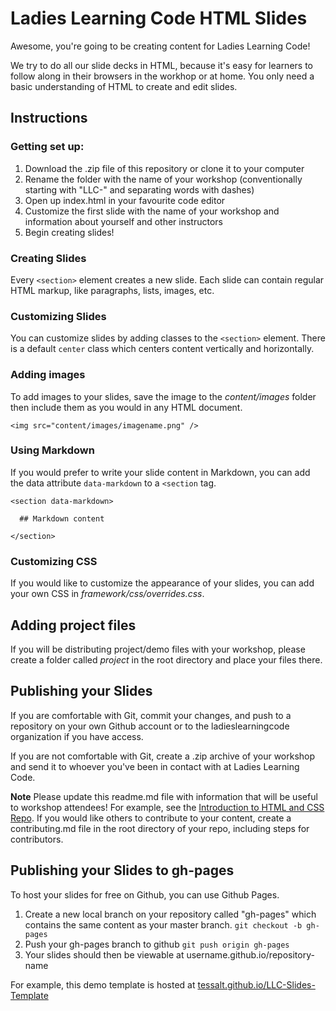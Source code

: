 # Ladies Learning Code HTML Slides

Awesome, you're going to be creating content for Ladies Learning Code!

We try to do all our slide decks in HTML, because it's easy for learners to follow along in their browsers in the workhop or at home. You only need a basic understanding of HTML to create and edit slides.

## Instructions

### Getting set up:

1. Download the .zip file of this repository or clone it to your computer
2. Rename the folder with the name of your workshop (conventionally starting with "LLC-" and separating words with dashes)
3. Open up index.html in your favourite code editor
4. Customize the first slide with the name of your workshop and information about yourself and other instructors
5. Begin creating slides!

### Creating Slides

Every `<section>` element creates a new slide. Each slide can contain regular HTML markup, like paragraphs, lists, images, etc.

### Customizing Slides

You can customize slides by adding classes to the `<section>` element. There is a default `center` class which centers content vertically and horizontally.

### Adding images

To add images to your slides, save the image to the *content/images* folder then include them as you would in any HTML document.

```
<img src="content/images/imagename.png" />
```

### Using Markdown

If you would prefer to write your slide content in Markdown, you can add the data attribute `data-markdown` to a `<section` tag.

```
<section data-markdown>

  ## Markdown content

</section>
```

### Customizing CSS

If you would like to customize the appearance of your slides, you can add your own CSS in *framework/css/overrides.css*.

## Adding project files

If you will be distributing project/demo files with your workshop, please create a folder called *project* in the root directory and place your files there.

## Publishing your Slides

If you are comfortable with Git, commit your changes, and push to a repository on your own Github account or to the ladieslearningcode organization if you have access.

If you are not comfortable with Git, create a .zip archive of your workshop and send it to whoever you've been in contact with at Ladies Learning Code.

**Note** Please update this readme.md file with information that will be useful to workshop attendees! For example, see the [Introduction to HTML and CSS Repo](https://github.com/ladieslearningcode/LLC-HTML-CSS). If you would like others to contribute to your content, create a contributing.md file in the root directory of your repo, including steps for contributors.

## Publishing your Slides to gh-pages

To host your slides for free on Github, you can use Github Pages.

1. Create a new local branch on your repository called "gh-pages" which contains the same content as your master branch. `git checkout -b gh-pages`
2. Push your gh-pages branch to github `git push origin gh-pages`
3. Your slides should then be viewable at username.github.io/repository-name

For example, this demo template is hosted at [tessalt.github.io/LLC-Slides-Template](http://tessalt.github.io/LLC-Slides-Template)